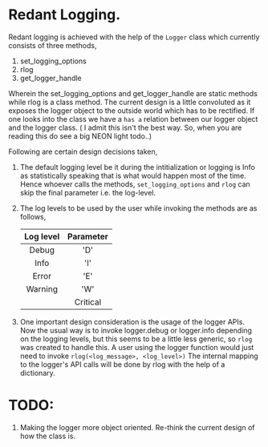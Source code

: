 # Redant Logging.

Redant logging is achieved with the help of the `Logger` class which currently
consists of three methods,
1. set_logging_options
2. rlog
3. get_logger_handle

Wherein the set_logging_options and get_logger_handle are static methods while
rlog is a class method. The current design is a little convoluted as it exposes
the logger object to the outside world which has to be rectified. If one looks
into the class we have a `has a` relation between our logger object and the 
logger class. ( I admit this isn't the best way. So, when you are reading this
do see a big NEON light todo..)

Following are certain design decisions taken,
1. The default logging level be it during the intitialization or logging is Info
as statistically speaking that is what would happen most of the time. Hence 
whoever calls the methods, `set_logging_options` and `rlog` can skip the final
parameter i.e. the log-level.
2. The log levels to be used by the user while invoking the methods are as follows,

	| Log level | Parameter |
	|:---------:|:---------:|
	|   Debug   |    'D'	|
	|   Info    |    'I'	|
	|   Error   |    'E'    |
	|   Warning |    'W'    |
        |   Critical |   'C'    |

3. One important design consideration is the usage of the logger APIs. Now the usual 
way is to invoke logger.debug or logger.info depending on the logging levels, but
this seems to be a little less generic, so `rlog` was created to handle this.
 A user using the logger function would just need to invoke `rlog(<log_message>, <log_level>)`
 The internal mapping to the logger's API calls will be done by rlog with the help of
a dictionary.

# TODO:
1. Making the logger more object oriented. Re-think the current design of how
the class is.
        
